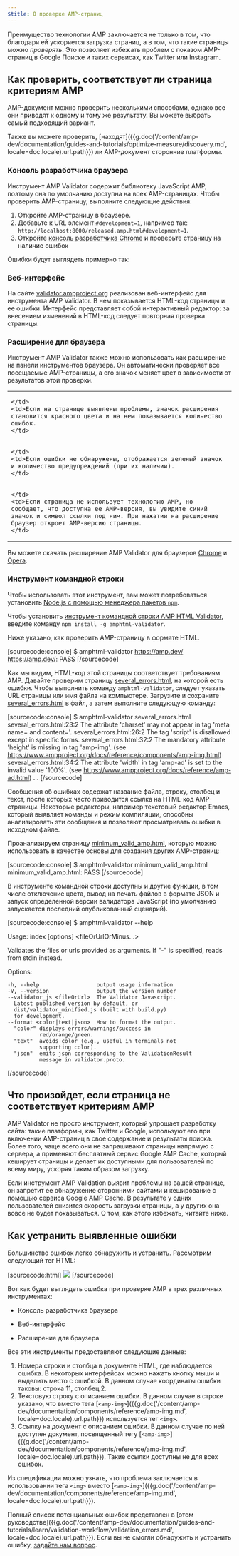 ```yaml
---
$title: О проверке AMP-страниц
---
```


Преимущество технологии AMP заключается не только в том, что благодаря ей ускоряется загрузка страниц, а в том, что такие страницы можно *проверять*. Это позволяет избежать проблем с показом AMP-страниц в Google Поиске и таких сервисах, как Twitter или Instagram.

## Как проверить, соответствует ли страница критериям AMP

AMP-документ можно проверить несколькими способами, однако все они приводят к одному и тому же результату. Вы можете выбрать самый подходящий вариант.

Также вы можете проверить, [находят]({{g.doc('/content/amp-dev/documentation/guides-and-tutorials/optimize-measure/discovery.md', locale=doc.locale).url.path}}) ли AMP-документ сторонние платформы.

### Консоль разработчика браузера

Инструмент AMP Validator содержит библиотеку JavaScript AMP, поэтому она по умолчанию доступна на всех AMP-страницах. Чтобы проверить AMP-страницу, выполните следующие действия:

  1. Откройте AMP-страницу в браузере.
  1. Добавьте к URL элемент `#development=1`, например так: `http://localhost:8000/released.amp.html#development=1`.
  1. Откройте [консоль разработчика Chrome](https://developers.google.com/web/tools/chrome-devtools/debug/console/) и проверьте страницу на наличие ошибок

Ошибки будут выглядеть примерно так:

<amp-img src="/static/img/docs/validator_errors.png" width="713" height="243" alt="Скриншот страницы с ошибками, обнаруженными инструментом AMP Validator, в консоли разработчика Chrome" layout="responsive"></amp-img>

### Веб-интерфейс

На сайте [validator.ampproject.org](https://validator.ampproject.org/) реализован веб-интерфейс для инструмента AMP Validator. В нем показывается HTML-код страницы и ее ошибки.
Интерфейс представляет собой интерактивный редактор: за внесением изменений в HTML-код следует повторная проверка страницы.

<amp-img src="/static/img/docs/validator_web_ui.png" width="660" height="507" alt="Скриншот страницы сайта validator.ampproject.org с примерами ошибок" layout="responsive"></amp-img>

### Расширение для браузера

Инструмент AMP Validator также можно использовать как расширение на панели инструментов браузера. Он автоматически проверяет все посещаемые AMP-страницы, а его значок меняет цвет в зависимости от результатов этой проверки.

<table>
  <tr>
    <td>
      <amp-img src="/static/img/docs/validator_icon_invalid.png" width="20" height="20" alt="Красный значок, указывающий на то, что документ не соответствует критериям AMP" layout="fixed"></amp-img>

    </td>
    <td>Если на странице выявлены проблемы, значок расширения становится красного цвета и на нем показывается количество ошибок.
    </td>
  </tr>
  <tr>
    <td>
      <amp-img src="/static/img/docs/validator_icon_valid.png" width="20" height="20" alt="Зеленый значок, указывающий на то, что документ соответствует критериям AMP" layout="fixed"></amp-img>

    </td>
    <td>Если ошибки не обнаружены, отображается зеленый значок и количество предупреждений (при их наличии).
    </td>
  </tr>
  <tr>
    <td>
      <amp-img src="/static/img/docs/validator_icon_link.png" width="20" height="20" alt="Синий значок, после нажатия на которой появляется вариант кода HTML для AMP" layout="fixed"></amp-img>

    </td>
    <td>Если страница не использует технологию AMP, но сообщает, что доступна ее AMP-версия, вы увидите синий значок и символ ссылки под ним. При нажатии на расширение браузер откроет AMP-версию страницы.
    </td>
  </tr>
</table>

Вы можете скачать расширение AMP Validator для браузеров [Chrome](https://chrome.google.com/webstore/detail/amp-validator/nmoffdblmcmgeicmolmhobpoocbbmknc) и [Opera](https://addons.opera.com/en-gb/extensions/details/amp-validator/).

### Инструмент командной строки

Чтобы использовать этот инструмент, вам может потребоваться установить [Node.js с помощью менеджера пакетов `npm`](https://docs.npmjs.com/getting-started/installing-node).

Чтобы установить [инструмент командной строки AMP HTML Validator](https://www.npmjs.com/package/amphtml-validator), введите команду `npm install -g amphtml-validator`.

Ниже указано, как проверить AMP-страницу в формате HTML.

[sourcecode:console]
$ amphtml-validator https://amp.dev/
https://amp.dev/: PASS
[/sourcecode]

Как мы видим, HTML-код этой страницы соответствует требованиям AMP. Давайте проверим страницу [several_errors.html](https://raw.githubusercontent.com/ampproject/amphtml/master/validator/testdata/feature_tests/several_errors.html), на которой есть ошибки. Чтобы выполнить команду `amphtml-validator`, следует указать URL страницы или имя файла на компьютере. Загрузите и сохраните [several_errors.html](https://raw.githubusercontent.com/ampproject/amphtml/master/validator/testdata/feature_tests/several_errors.html) в файл, а затем выполните следующую команду:

[sourcecode:console]
$ amphtml-validator several_errors.html
several_errors.html:23:2 The attribute 'charset' may not appear in tag 'meta name= and content='.
several_errors.html:26:2 The tag 'script' is disallowed except in specific forms.
several_errors.html:32:2 The mandatory attribute 'height' is missing in tag 'amp-img'. (see https://www.ampproject.org/docs/reference/components/amp-img.html)
several_errors.html:34:2 The attribute 'width' in tag 'amp-ad' is set to the invalid value '100%'. (see https://www.ampproject.org/docs/reference/amp-ad.html)
...
[/sourcecode]

Сообщения об ошибках содержат название файла, строку, столбец и текст, после которых часто приводится ссылка на HTML-код AMP-страницы. Некоторые редакторы, например текстовый редактор Emacs, который выявляет команды и режим компиляции, способны анализировать эти сообщения и позволяют просматривать ошибки в исходном файле.

Проанализируем страницу [minimum_valid_amp.html](https://raw.githubusercontent.com/ampproject/amphtml/master/validator/testdata/feature_tests/minimum_valid_amp.html), которую можно использовать в качестве основы для создания других AMP-страниц:

[sourcecode:console]
$ amphtml-validator minimum_valid_amp.html
minimum_valid_amp.html: PASS
[/sourcecode]

В инструменте командной строки доступны и другие функции, в том числе отключение цвета, вывод на печать файлов в формате JSON и запуск определенной версии валидатора JavaScript (по умолчанию запускается последний опубликованный сценарий).

[sourcecode:console]
$ amphtml-validator --help

  Usage: index [options] <fileOrUrlOrMinus...>

  Validates the files or urls provided as arguments. If "-" is
  specified, reads from stdin instead.

  Options:

    -h, --help                  output usage information
    -V, --version               output the version number
    --validator_js <fileOrUrl>  The Validator Javascript.
      Latest published version by default, or
      dist/validator_minified.js (built with build.py)
      for development.
    --format <color|text|json>  How to format the output.
      "color" displays errors/warnings/success in
              red/orange/green.
      "text"  avoids color (e.g., useful in terminals not
              supporting color).
      "json"  emits json corresponding to the ValidationResult
              message in validator.proto.
[/sourcecode]

## Что произойдет, если страница не соответствует критериям AMP

AMP Validator не просто инструмент, который упрощает разработку сайта: такие платформы, как Twitter и Google, используют его при включении AMP-страниц в свое содержание и результаты поиска. Более того, чаще всего они не запрашивают страницы напрямую с сервера, а применяют бесплатный сервис Google AMP Cache, который кеширует страницы и делает их доступными для пользователей по всему миру, ускоряя таким образом загрузку.

Если инструмент AMP Validation выявит проблемы на вашей странице, он запретит ее обнаружение сторонними сайтами и кеширование с помощью сервиса Google AMP Cache. В результате у одних пользователей снизится скорость загрузки страницы, а у других она вовсе не будет показываться. О том, как этого избежать, читайте ниже.

## Как устранить выявленные ошибки

Большинство ошибок легко обнаружить и устранить. Рассмотрим следующий тег HTML:

[sourcecode:html]
<img src="cat.png">
[/sourcecode]

Вот как будет выглядеть ошибка при проверке AMP в трех различных инструментах:

* Консоль разработчика браузера
<amp-img alt="Ошибка AMP: тег img может быть только потомком тега noscript.Возможно, вы имели в виду amp-img?Строка 11, столбец 2" height="30" src="/static/img/docs/validator_console_imgerror.png" width="696" layout="responsive"></amp-img>

* Веб-интерфейс
<amp-img alt="Ошибка AMP: тег img может быть только потомком тега noscript.Возможно, вы имели в виду amp-img?Строка 11, столбец 2" height="58" src="/static/img/docs/validator_webui_imgerror.png" width="676" layout="responsive"></amp-img>

* Расширение для браузера
<amp-img alt="Ошибка AMP: тег img может быть только потомком тега noscript.Возможно, вы имели в виду amp-img?Строка 11, столбец 2" height="108" src="/static/img/docs/validator_extension_imgerror.png" width="724" layout="responsive"></amp-img>

Все эти инструменты предоставляют следующие данные:

1. Номера строки и столбца в документе HTML, где наблюдается ошибка. В некоторых интерфейсах можно нажать кнопку мыши и выделить место с ошибкой. В данном случае координаты ошибки таковы: строка 11, столбец 2.
1. Текстовую строку с описанием ошибки. В данном случае в строке указано, что вместо тега [`<amp-img>`]({{g.doc('/content/amp-dev/documentation/components/reference/amp-img.md', locale=doc.locale).url.path}}) используется тег `<img>`.
1. Ссылку на документ с описанием ошибки. В данном случае по ней доступен документ, посвященный тегу [`<amp-img>`]({{g.doc('/content/amp-dev/documentation/components/reference/amp-img.md', locale=doc.locale).url.path}}). Такие ссылки доступны не для всех ошибок.

Из спецификации можно узнать, что проблема заключается в использовании тега `<img>` вместо [`<amp-img>`]({{g.doc('/content/amp-dev/documentation/components/reference/amp-img.md', locale=doc.locale).url.path}}).

Полный список потенциальных ошибок представлен в [этом руководстве]({{g.doc('/content/amp-dev/documentation/guides-and-tutorials/learn/validation-workflow/validation_errors.md', locale=doc.locale).url.path}}).
Если вы не смогли обнаружить и устранить ошибку, [задайте нам вопрос](http://stackoverflow.com/questions/tagged/amp-html).
